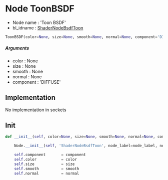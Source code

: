 # Node ToonBSDF

- Node name : 'Toon BSDF'
- bl_idname : [ShaderNodeBsdfToon](https://docs.blender.org/api/current/bpy.types.ShaderNodeBsdfToon.html)


``` python
ToonBSDF(color=None, size=None, smooth=None, normal=None, component='DIFFUSE', node_label=None, node_color=None, **kwargs)
```
##### Arguments

- color : None
- size : None
- smooth : None
- normal : None
- component : 'DIFFUSE'

## Implementation

No implementation in sockets

## Init

``` python
def __init__(self, color=None, size=None, smooth=None, normal=None, component='DIFFUSE', node_label=None, node_color=None, **kwargs):

    Node.__init__(self, 'ShaderNodeBsdfToon', node_label=node_label, node_color=node_color, **kwargs)

    self.component       = component
    self.color           = color
    self.size            = size
    self.smooth          = smooth
    self.normal          = normal
```
